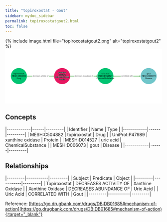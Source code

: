 ```yaml
---
title: "topiroxostat - Gout"
sidebar: mydoc_sidebar
permalink: topiroxostatgout2.html
toc: false 
---
```


{% include image.html file="topiroxostatgout2.png" alt="topiroxostatgout2" %}![Path Visualization](/images/topiroxostatgout2.png)

## Concepts

|------------|------|---------|
| Identifier | Name | Type    |
|------------|------|---------|
| MESH:C504882 | topiroxostat | Drug |
| UniProt:P47989 | xanthine oxidase | Protein |
| MESH:D014527 | uric acid | ChemicalSubstance |
| MESH:D006073 | gout | Disease |
|------------|------|---------|

## Relationships

|---------|-----------|---------|
| Subject | Predicate | Object  |
|---------|-----------|---------|
| Topiroxostat | DECREASES ACTIVITY OF | Xanthine Oxidase |
| Xanthine Oxidase | DECREASES ABUNDANCE OF | Uric Acid |
| Uric Acid | CORRELATED WITH | Gout |
|---------|-----------|---------|

Reference: [https://go.drugbank.com/drugs/DB:DB01685#mechanism-of-action](https://go.drugbank.com/drugs/DB:DB01685#mechanism-of-action){:target="_blank"}